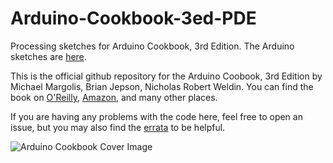 # Arduino-Cookbook-3ed-PDE
Processing sketches for Arduino Cookbook, 3rd Edition. The Arduino sketches are [here](https://github.com/bjepson/Arduino-Cookbook-3ed-INO).

This is the official github repository for the Arduino Coobook, 3rd Edition by Michael Margolis, Brian Jepson, Nicholas Robert Weldin. You can find the book on [O'Reilly](https://learning.oreilly.com/library/view/arduino-cookbook-3rd/9781491903513/), [Amazon](https://www.amazon.com/Arduino-Cookbook-Recipes-Enhance-Projects/dp/149190352X), and many other places.

If you are having any problems with the code here, feel free to open an issue, but you may also find the [errata](https://www.oreilly.com/catalog/errata.csp?isbn=0636920033653) to be helpful.

![Arduino Cookbook Cover Image](https://learning.oreilly.com/covers/urn:orm:book:9781491903513/400w/)